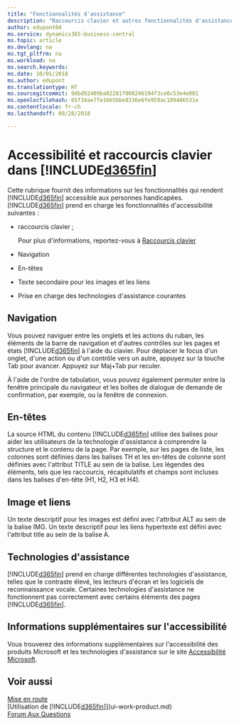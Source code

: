 ```yaml
---
title: "Fonctionnalités d'assistance"
description: "Raccourcis clavier et autres fonctionnalités d'assistance."
author: edupont04
ms.service: dynamics365-business-central
ms.topic: article
ms.devlang: na
ms.tgt_pltfrm: na
ms.workload: na
ms.search.keywords: 
ms.date: 10/01/2018
ms.author: edupont
ms.translationtype: HT
ms.sourcegitcommit: 9dbd92409ba02281f008246194f3ce0c53e4e001
ms.openlocfilehash: 65f34ae7fe1665bbe8336e6fe959ac109486531e
ms.contentlocale: fr-ch
ms.lasthandoff: 09/28/2018

---
```

# <a name="accessibility-and-keyboard-shortcuts-in-included365finincludesd365finmdmd"></a>Accessibilité et raccourcis clavier dans [!INCLUDE[d365fin](includes/d365fin_md.md)]
Cette rubrique fournit des informations sur les fonctionnalités qui rendent [!INCLUDE[d365fin](includes/d365fin_md.md)] accessible aux personnes handicapées. [!INCLUDE[d365fin](includes/d365fin_md.md)] prend en charge les fonctionnalités d'accessibilité suivantes :  

-   raccourcis clavier ;

    Pour plus d'informations, reportez-vous à [Raccourcis clavier](keyboard-shortcuts.md)

-   Navigation  

-   En-têtes  

-   Texte secondaire pour les images et les liens  

-   Prise en charge des technologies d'assistance courantes  

<!-- moved to separate article
##  <a name="Keyboard"></a> Keyboard Shortcuts in the browser
 [!INCLUDE[d365fin](includes/d365fin_md.md)] supports the keyboard shortcuts that are supported by most web browsers. The keyboard shortcuts described here refer to the U.S. keyboard layout. The layout of the keys on other keyboards may not correspond exactly to the keys on a U.S. keyboard.  

|To do this|Press|  
|----------------|-----------|  
|To move focus to the next or previous control or element on a page, such as buttons, fields, or items in a list.|Tab, Shift+Tab|  
|To enable or access the element or control that is in focus.|Enter|  
|To scroll items up and down in a list.|Up Arrow, Down Arrow|  
|To scroll columns of an item left and right in a list.|Left Arrow, Right Arrow|  
|To open a drop-down list or look up a value for a field.|Alt+Down Arrow|  
|To move focus to the next element outside the list.|Ctrl + Enter|  
|To see the transactions that resulted in a calculated value in a field.|Alt+Right Arrow|  

-->

##  <a name="Navigation"></a> Navigation  
 Vous pouvez naviguer entre les onglets et les actions du ruban, les éléments de la barre de navigation et d'autres contrôles sur les pages et états [!INCLUDE[d365fin](includes/d365fin_md.md)] à l'aide du clavier. Pour déplacer le focus d'un onglet, d'une action ou d'un contrôle vers un autre, appuyez sur la touche Tab pour avancer. Appuyez sur Maj+Tab pur reculer.  

 À l'aide de l'ordre de tabulation, vous pouvez également permuter entre la fenêtre principale du navigateur et les boîtes de dialogue de demande de confirmation, par exemple, ou la fenêtre de connexion.  

##  <a name="Headings"></a> En-têtes  
 La source HTML du contenu [!INCLUDE[d365fin](includes/d365fin_md.md)] utilise des balises pour aider les utilisateurs de la technologie d'assistance à comprendre la structure et le contenu de la page. Par exemple, sur les pages de liste, les colonnes sont définies dans les balises TH et les en-têtes de colonne sont définies avec l'attribut TITLE au sein de la balise. Les légendes des éléments, tels que les raccourcis, récapitulatifs et champs sont incluses dans les balises d'en-tête (H1, H2, H3 et H4).  

##  <a name="Images"></a> Image et liens  
 Un texte descriptif pour les images est défini avec l'attribut ALT au sein de la balise IMG. Un texte descriptif pour les liens hypertexte est défini avec l'attribut title au sein de la balise A.  

##  <a name="AssistiveTech"></a> Technologies d'assistance  
[!INCLUDE[d365fin](includes/d365fin_md.md)] prend en charge différentes technologies d'assistance, telles que le contraste élevé, les lecteurs d'écran et les logiciels de reconnaissance vocale. Certaines technologies d'assistance ne fonctionnent pas correctement avec certains éléments des pages [!INCLUDE[d365fin](includes/d365fin_md.md)].  

## <a name="for-more-accessibility-information"></a>Informations supplémentaires sur l'accessibilité  
Vous trouverez des informations supplémentaires sur l'accessibilité des produits Microsoft et les technologies d'assistance sur le site [Accessibilité Microsoft](https://go.microsoft.com/fwlink/?LinkId=262160).

## <a name="see-also"></a>Voir aussi
[Mise en route](product-get-started.md)  
[Utilisation de [!INCLUDE[d365fin](includes/d365fin_md.md)]](ui-work-product.md)  
[Forum Aux Questions](across-faq.md)  

